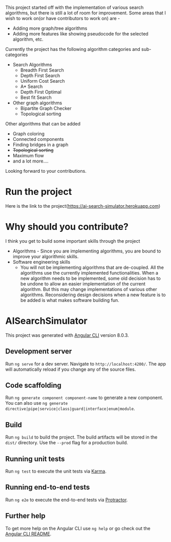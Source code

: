 This project started off with the implementation of various search algorithms, but there is still a lot of room for improvement. Some areas that I wish to work on(or have contributors to work on) are - 
- Adding more graph/tree algorithms
- Adding more features like showing pseudocode for the selected algorithm, etc.

Currently the project has the following algorithm categories and sub-categories
- Search Algorithms
  - Breadth First Search
  - Depth First Search
  - Uniform Cost Search
  - A* Search
  - Depth First Optimal
  - Best fit Search
- Other graph algorithms
  - Bipartite Graph Checker
  - Topological sorting
  
Other algorithms that can be added
- Graph coloring
- Connected components
- Finding bridges in a graph
- ~~Topological sorting~~
- Maximum flow
- and a lot more....

Looking forward to your contributions.

# Run the project

Here is the link to the project(https://ai-search-simulator.herokuapp.com)

# Why should you contribute?
I think you get to build some important skills through the project
- Algorithms - Since you are implementing algorithms, you are bound to improve your algorithmic skills.
- Software engineering skills
  - You will not be implementing algorithms that are de-coupled. All the algorithms use the currently implemented functionalities. When a new algorithm needs to be implemented, some old decision has to be undone to allow an easier implementation of the current algorithm. But this may change implementations of various other algorithms. Reconsidering design decisions when a new feature is to be added is what makes software building fun.
  
# AISearchSimulator

This project was generated with [Angular CLI](https://github.com/angular/angular-cli) version 8.0.3.

## Development server

Run `ng serve` for a dev server. Navigate to `http://localhost:4200/`. The app will automatically reload if you change any of the source files.

## Code scaffolding

Run `ng generate component component-name` to generate a new component. You can also use `ng generate directive|pipe|service|class|guard|interface|enum|module`.

## Build

Run `ng build` to build the project. The build artifacts will be stored in the `dist/` directory. Use the `--prod` flag for a production build.

## Running unit tests

Run `ng test` to execute the unit tests via [Karma](https://karma-runner.github.io).

## Running end-to-end tests

Run `ng e2e` to execute the end-to-end tests via [Protractor](http://www.protractortest.org/).

## Further help

To get more help on the Angular CLI use `ng help` or go check out the [Angular CLI README](https://github.com/angular/angular-cli/blob/master/README.md).
